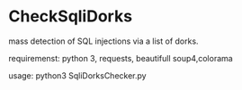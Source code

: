 # CheckSqliDorks
mass detection of SQL injections via a list of dorks.

requiremenst: python 3, requests, beautifull soup4,colorama

usage: python3 SqliDorksChecker.py
